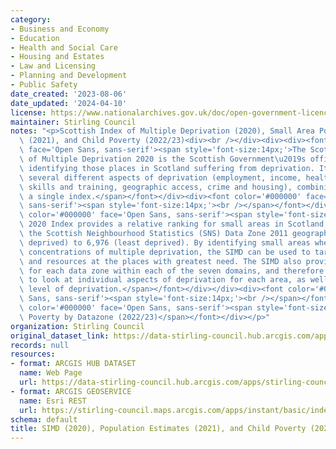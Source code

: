 ```yaml
---
category:
- Business and Economy
- Education
- Health and Social Care
- Housing and Estates
- Law and Licensing
- Planning and Development
- Public Safety
date_created: '2023-08-06'
date_updated: '2024-04-10'
license: https://www.nationalarchives.gov.uk/doc/open-government-licence/version/3/
maintainer: Stirling Council
notes: "<p>Scottish Index of Multiple Deprivation (2020), Small Area Population Estimates\
  \ (2021), and Child Poverty (2022/23)<div><br /></div><div><div><font color='#000000'\
  \ face='Open Sans, sans-serif'><span style='font-size:14px;'>The Scottish Index\
  \ of Multiple Deprivation 2020 is the Scottish Government\u2019s official tool for\
  \ identifying those places in Scotland suffering from deprivation. It incorporates\
  \ several different aspects of deprivation (employment, income, health, education,\
  \ skills and training, geographic access, crime and housing), combining them into\
  \ a single index.</span></font></div><div><font color='#000000' face='Open Sans,\
  \ sans-serif'><span style='font-size:14px;'><br /></span></font></div><div><font\
  \ color='#000000' face='Open Sans, sans-serif'><span style='font-size:14px;'>The\
  \ 2020 Index provides a relative ranking for small areas in Scotland, defined by\
  \ the Scottish Neighbourhood Statistics (SNS) Data Zone 2011 geography, from 1 (most\
  \ deprived) to 6,976 (least deprived). By identifying small areas where there are\
  \ concentrations of multiple deprivation, the SIMD can be used to target policies\
  \ and resources at the places with greatest need. The SIMD also provides a rank\
  \ for each data zone within each of the seven domains, and therefore it is possible\
  \ to look at individual aspects of deprivation for each area, as well as the overall\
  \ level of deprivation.</span></font></div></div><div><font color='#000000' face='Open\
  \ Sans, sans-serif'><span style='font-size:14px;'><br /></span></font></div><div><font\
  \ color='#000000' face='Open Sans, sans-serif'><span style='font-size:14px;'>Child\
  \ Poverty by Datazone (2022/23)</span></font></div></p>"
organization: Stirling Council
original_dataset_link: https://data-stirling-council.hub.arcgis.com/apps/stirling-council::simd-2020-population-estimates-2021-and-child-poverty-2022-23
records: null
resources:
- format: ARCGIS HUB DATASET
  name: Web Page
  url: https://data-stirling-council.hub.arcgis.com/apps/stirling-council::simd-2020-population-estimates-2021-and-child-poverty-2022-23
- format: ARCGIS GEOSERVICE
  name: Esri REST
  url: https://stirling-council.maps.arcgis.com/apps/instant/basic/index.html?appid=f9d119c2e6f345aeb1eeabd53741456c
schema: default
title: SIMD (2020), Population Estimates (2021), and Child Poverty (2022/23)
---
```

